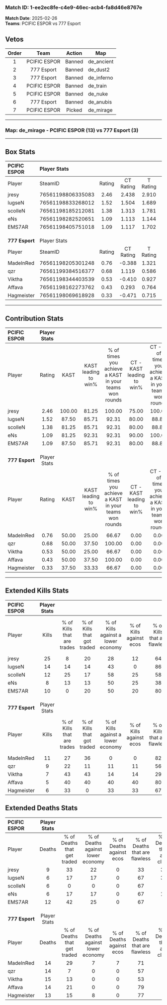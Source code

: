 ### Match ID: 1-ee2ec8fe-c4e9-46ec-acb4-fa8d46e8767e  
**Match Date**: 2025-02-26  
**Teams**: PCIFIC ESPOR vs 777 Esport  

## Vetos  

| Order | Team | Action | Map |
| :---: | :--: | :----: | --- |
| 1 | PCIFIC ESPOR | Banned | de_ancient |
| 2 | 777 Esport | Banned | de_dust2 |
| 3 | 777 Esport | Banned | de_inferno |
| 4 | PCIFIC ESPOR | Banned | de_train |
| 5 | PCIFIC ESPOR | Banned | de_nuke |
| 6 | 777 Esport | Banned | de_anubis |
| 7 | PCIFIC ESPOR | Picked | de_mirage |

---  

### **Map**: de_mirage - PCIFIC ESPOR (13) vs 777 Esport (3)  
---  

## Box Stats  

| **PCIFIC ESPOR** | Player Stats      |        |           |          |        |       |       |         |        |      |     |
| :- | :- | :-: | :-: | :-: | :-: | :-: | :-: | :-: | :-: | :-: | :-: |
| Player           | SteamID           | Rating | CT Rating | T Rating |  KAST  |  ADR  | Kills | Assists | Deaths | K/D  | HS% |
| jresy            | 76561198806335083 |  2.46  |   2.438   |  2.910   | 100.00 | 178.3 |  25   |    7    |   9    | 2.78 | 48  |
| lugseN           | 76561198833268012 |  1.52  |   1.504   |  1.689   | 87.50  | 79.4  |  14   |    1    |   6    | 2.33 | 35  |
| scolleN          | 76561198185212081 |  1.38  |   1.313   |  1.781   | 81.25  | 83.4  |  12   |    2    |   6    | 2.00 | 58  |
| eNs              | 76561198282520651 |  1.09  |   1.113   |  1.144   | 81.25  | 58.8  |   8   |    2    |   6    | 1.33 | 50  |
| EMS7AR           | 76561198405751018 |  1.09  |   1.117   |  1.702   | 87.50  | 67.4  |  10   |    5    |   12   | 0.83 | 70  |
|                  |                   |        |           |          |        |       |       |         |        |      |     |
|                  |                   |        |           |          |        |       |       |         |        |      |     |
|                  |                   |        |           |          |        |       |       |         |        |      |     |
| **777 Esport**   | Player Stats      |        |           |          |        |       |       |         |        |      |     |
| Player           | SteamID           | Rating | CT Rating | T Rating |  KAST  |  ADR  | Kills | Assists | Deaths | K/D  | HS% |
| MadeInRed        | 76561198205301248 |  0.76  |  -0.388   |  1.321   | 50.00  | 64.4  |  11   |    0    |   14   | 0.79 | 36  |
| qzr              | 76561199384516377 |  0.68  |   1.119   |  0.586   | 50.00  | 70.6  |   9   |    2    |   14   | 0.64 | 66  |
| Viktha           | 76561198344403539 |  0.53  |  -0.410   |  0.927   | 50.00  | 63.2  |   7   |    3    |   15   | 0.47 | 85  |
| Affava           | 76561198162273762 |  0.43  |   0.293   |  0.764   | 50.00  | 55.1  |   5   |    3    |   14   | 0.36 | 80  |
| Hagmeister       | 76561198069618928 |  0.33  |  -0.471   |  0.715   | 37.50  | 32.6  |   6   |    0    |   13   | 0.46 | 66  |
---  

## Contribution Stats  

| **PCIFIC ESPOR** | Player Stats |        |                      |                                                        |                           |                                                             |                          |                                                            |
| :- | :-: | :-: | :-: | :-: | :-: | :-: | :-: | :-: |
| Player           |    Rating    |  KAST  | KAST leading to win% | % of times you achieve a KAST in your teams won rounds | CT - KAST leading to win% | CT - % of times you achieve a KAST in your teams won rounds | T - KAST leading to win% | T - % of times you achieve a KAST in your teams won rounds |
| jresy            |     2.46     | 100.00 |        81.25         |                         100.00                         |           75.00           |                           100.00                            |          100.00          |                           100.00                           |
| lugseN           |     1.52     | 87.50  |        85.71         |                         92.31                          |           80.00           |                            88.89                            |          100.00          |                           100.00                           |
| scolleN          |     1.38     | 81.25  |        85.71         |                         92.31                          |           80.00           |                            88.89                            |          100.00          |                           100.00                           |
| eNs              |     1.09     | 81.25  |        92.31         |                         92.31                          |           90.00           |                           100.00                            |          100.00          |                           75.00                            |
| EMS7AR           |     1.09     | 87.50  |        85.71         |                         92.31                          |           80.00           |                            88.89                            |          100.00          |                           100.00                           |
|                  |              |        |                      |                                                        |                           |                                                             |                          |                                                            |
|                  |              |        |                      |                                                        |                           |                                                             |                          |                                                            |
|                  |              |        |                      |                                                        |                           |                                                             |                          |                                                            |
| **777 Esport**   | Player Stats |        |                      |                                                        |                           |                                                             |                          |                                                            |
| Player           |    Rating    |  KAST  | KAST leading to win% | % of times you achieve a KAST in your teams won rounds | CT - KAST leading to win% | CT - % of times you achieve a KAST in your teams won rounds | T - KAST leading to win% | T - % of times you achieve a KAST in your teams won rounds |
| MadeInRed        |     0.76     | 50.00  |        25.00         |                         66.67                          |           0.00            |                            0.00                             |          25.00           |                           66.67                            |
| qzr              |     0.68     | 50.00  |        37.50         |                         100.00                         |           0.00            |                            0.00                             |          50.00           |                           100.00                           |
| Viktha           |     0.53     | 50.00  |        25.00         |                         66.67                          |           0.00            |                            0.00                             |          25.00           |                           66.67                            |
| Affava           |     0.43     | 50.00  |        37.50         |                         100.00                         |           0.00            |                            0.00                             |          50.00           |                           100.00                           |
| Hagmeister       |     0.33     | 37.50  |        33.33         |                         66.67                          |           0.00            |                            0.00                             |          33.33           |                           66.67                            |
---  

## Extended Kills Stats  

| **PCIFIC ESPOR** | Player Stats |                            |                            |                                    |                         |                              |                                 |                                       |                    |           |
| :- | :-: | :-: | :-: | :-: | :-: | :-: | :-: | :-: | :-: | :-: |
| Player           |    Kills     | % of Kills that are trades | % of Kills that got traded | % of Kills against a lower economy | % of Kills against ecos | % of Kills that are flawless | % of Kills that are close duels | % of Kills that are assisted by flash | Pistol Round Kills | AWP Kills |
| jresy            |      25      |             8              |             20             |                 28                 |           12            |              64              |                0                |                   4                   |         5          |     1     |
| lugseN           |      14      |             14             |             14             |                 43                 |            0            |              86              |                0                |                   0                   |         1          |     7     |
| scolleN          |      12      |             25             |             17             |                 58                 |           25            |              58              |                8                |                   0                   |         0          |     0     |
| eNs              |      8       |             13             |             13             |                 50                 |           25            |              38              |               13                |                   0                   |         2          |     0     |
| EMS7AR           |      10      |             0              |             20             |                 50                 |           20            |              80              |                0                |                   0                   |         1          |     0     |
|                  |              |                            |                            |                                    |                         |                              |                                 |                                       |                    |           |
|                  |              |                            |                            |                                    |                         |                              |                                 |                                       |                    |           |
|                  |              |                            |                            |                                    |                         |                              |                                 |                                       |                    |           |
| **777 Esport**   | Player Stats |                            |                            |                                    |                         |                              |                                 |                                       |                    |           |
| Player           |    Kills     | % of Kills that are trades | % of Kills that got traded | % of Kills against a lower economy | % of Kills against ecos | % of Kills that are flawless | % of Kills that are close duels | % of Kills that are assisted by flash | Pistol Round Kills | AWP Kills |
| MadeInRed        |      11      |             27             |             36             |                 0                  |            0            |              82              |                0                |                   9                   |         3          |     2     |
| qzr              |      9       |             22             |             11             |                 11                 |           11            |              56              |               22                |                   0                   |         2          |     0     |
| Viktha           |      7       |             43             |             43             |                 14                 |           14            |              29              |               14                |                   0                   |         0          |     0     |
| Affava           |      5       |             40             |             40             |                 40                 |           40            |              80              |               20                |                   0                   |         1          |     0     |
| Hagmeister       |      6       |             33             |             0              |                 33                 |           33            |              67              |               33                |                   0                   |         0          |     0     |
## Extended Deaths Stats  

| **PCIFIC ESPOR** | Player Stats |                             |                                   |                          |                               |                            |                           |               |
| :- | :-: | :-: | :-: | :-: | :-: | :-: | :-: | :-: |
| Player           |    Deaths    | % of Deaths that get traded | % of Deaths against lower economy | % of Deaths against ecos | % of Deaths that are flawless | % of Deaths that are close | % of Deaths while blinded | Deaths to AWP |
| jresy            |      9       |             33              |                22                 |            0             |              33               |             33             |             0             |       1       |
| lugseN           |      6       |             17              |                17                 |            0             |              67               |             33             |             0             |       1       |
| scolleN          |      6       |              0              |                 0                 |            0             |              67               |             0              |             0             |       0       |
| eNs              |      6       |             17              |                17                 |            0             |              67               |             17             |             0             |       0       |
| EMS7AR           |      12      |             42              |                25                 |            0             |              67               |             0              |             8             |       0       |
|                  |              |                             |                                   |                          |                               |                            |                           |               |
|                  |              |                             |                                   |                          |                               |                            |                           |               |
|                  |              |                             |                                   |                          |                               |                            |                           |               |
| **777 Esport**   | Player Stats |                             |                                   |                          |                               |                            |                           |               |
| Player           |    Deaths    | % of Deaths that get traded | % of Deaths against lower economy | % of Deaths against ecos | % of Deaths that are flawless | % of Deaths that are close | % of Deaths while blinded | Deaths to AWP |
| MadeInRed        |      14      |             29              |                 7                 |            7             |              71               |             7              |             0             |       2       |
| qzr              |      14      |              7              |                 0                 |            0             |              57               |             0              |             0             |       2       |
| Viktha           |      15      |             13              |                 0                 |            0             |              53               |             0              |             7             |       0       |
| Affava           |      14      |             21              |                 0                 |            0             |              79               |             7              |             0             |       2       |
| Hagmeister       |      13      |             15              |                 8                 |            0             |              77               |             0              |             0             |       2       |
